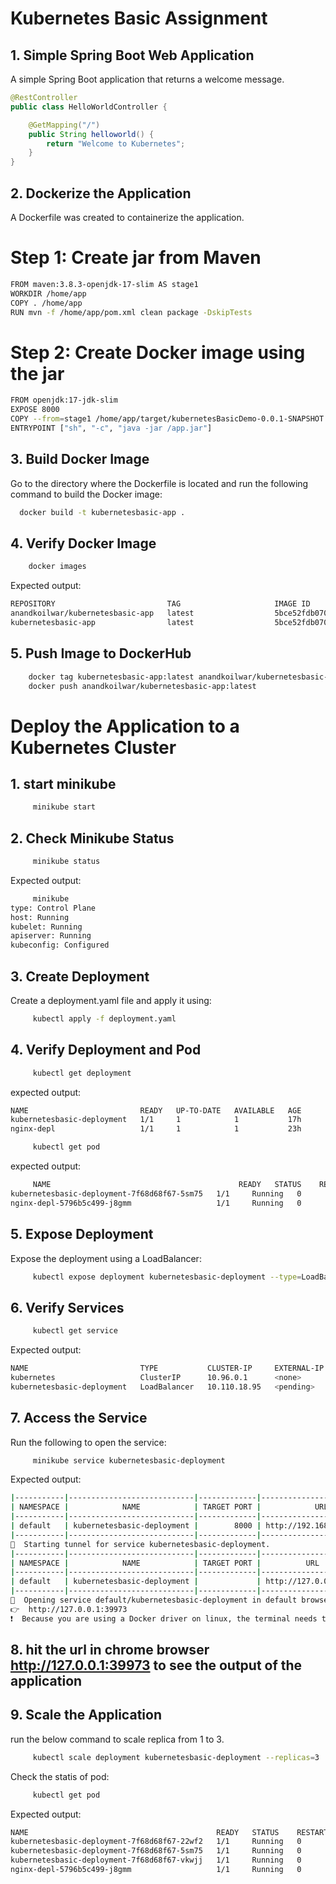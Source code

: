 # Kubernetes Basic Assignment

## 1. Simple Spring Boot Web Application

A simple Spring Boot application that returns a welcome message.

```java
@RestController
public class HelloWorldController {

    @GetMapping("/")
    public String helloworld() {
        return "Welcome to Kubernetes";
    }
}
```
##  2. Dockerize the Application
A Dockerfile was created to containerize the application.
# Step 1: Create jar from Maven
 ```bash
FROM maven:3.8.3-openjdk-17-slim AS stage1
WORKDIR /home/app
COPY . /home/app
RUN mvn -f /home/app/pom.xml clean package -DskipTests
 ```

# Step 2: Create Docker image using the jar
 ```bash
FROM openjdk:17-jdk-slim
EXPOSE 8000
COPY --from=stage1 /home/app/target/kubernetesBasicDemo-0.0.1-SNAPSHOT.jar app.jar
ENTRYPOINT ["sh", "-c", "java -jar /app.jar"]
 ```


## 3. Build Docker Image
Go to the directory where the Dockerfile is located and run the following command to build the Docker image:
   ```bash
     docker build -t kubernetesbasic-app .
   ```
## 4. Verify Docker Image
 ```bash
     docker images
 ```

Expected output:
```bash
REPOSITORY                         TAG                     IMAGE ID       CREATED         SIZE
anandkoilwar/kubernetesbasic-app   latest                  5bce52fdb070   18 hours ago    428MB
kubernetesbasic-app                latest                  5bce52fdb070   18 hours ago    428MB

 ```
## 5. Push Image to DockerHub
```bash
    docker tag kubernetesbasic-app:latest anandkoilwar/kubernetesbasic-app:latest
    docker push anandkoilwar/kubernetesbasic-app:latest
 ```
# Deploy the Application to a Kubernetes Cluster
## 1. start minikube
```bash
     minikube start
```
## 2. Check Minikube Status
```bash
     minikube status
```
Expected output:
```bash
     minikube
type: Control Plane
host: Running
kubelet: Running
apiserver: Running
kubeconfig: Configured

```
## 3. Create Deployment
Create a deployment.yaml file and apply it using:
```bash
     kubectl apply -f deployment.yaml
```
## 4. Verify Deployment and Pod

```bash
     kubectl get deployment
```
expected output:
```bash
NAME                         READY   UP-TO-DATE   AVAILABLE   AGE
kubernetesbasic-deployment   1/1     1            1           17h
nginx-depl                   1/1     1            1           23h
```
```bash
     kubectl get pod
```
expected output:
```bash
     NAME                                          READY   STATUS    RESTARTS   AGE
kubernetesbasic-deployment-7f68d68f67-5sm75   1/1     Running   0          16h
nginx-depl-5796b5c499-j8gmm                   1/1     Running   0          23h
```

## 5. Expose Deployment
Expose the deployment using a LoadBalancer:
```bash
     kubectl expose deployment kubernetesbasic-deployment --type=LoadBalancer --port=8000
```
## 6. Verify Services
```bash
     kubectl get service
```
Expected output:
```bash
NAME                         TYPE           CLUSTER-IP     EXTERNAL-IP   PORT(S)          AGE
kubernetes                   ClusterIP      10.96.0.1      <none>        443/TCP          2d20h
kubernetesbasic-deployment   LoadBalancer   10.110.18.95   <pending>     8000:31095/TCP   19m
```
## 7. Access the Service
Run the following to open the service:
```bash
     minikube service kubernetesbasic-deployment
```
Expected output:
```bash
|-----------|----------------------------|-------------|---------------------------|
| NAMESPACE |            NAME            | TARGET PORT |            URL            |
|-----------|----------------------------|-------------|---------------------------|
| default   | kubernetesbasic-deployment |        8000 | http://192.168.49.2:31095 |
|-----------|----------------------------|-------------|---------------------------|
🏃  Starting tunnel for service kubernetesbasic-deployment.
|-----------|----------------------------|-------------|------------------------|
| NAMESPACE |            NAME            | TARGET PORT |          URL           |
|-----------|----------------------------|-------------|------------------------|
| default   | kubernetesbasic-deployment |             | http://127.0.0.1:39973 |
|-----------|----------------------------|-------------|------------------------|
🎉  Opening service default/kubernetesbasic-deployment in default browser...
👉  http://127.0.0.1:39973
❗  Because you are using a Docker driver on linux, the terminal needs to be open to run it.

```
## 8. hit the url in chrome browser http://127.0.0.1:39973 to see the output of the application


## 9. Scale the Application
run the below command to scale replica from 1 to 3.
```bash
     kubectl scale deployment kubernetesbasic-deployment --replicas=3
```

Check the statis of pod:
```bash
     kubectl get pod
```
Expected output:
```bash
NAME                                          READY   STATUS    RESTARTS   AGE
kubernetesbasic-deployment-7f68d68f67-22wf2   1/1     Running   0          12s
kubernetesbasic-deployment-7f68d68f67-5sm75   1/1     Running   0          17h
kubernetesbasic-deployment-7f68d68f67-vkwjj   1/1     Running   0          12s
nginx-depl-5796b5c499-j8gmm                   1/1     Running   0          23h
```










